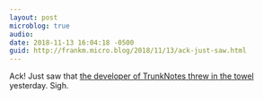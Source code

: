 ```yaml
---
layout: post
microblog: true
audio: 
date: 2018-11-13 16:04:18 -0500
guid: http://frankm.micro.blog/2018/11/13/ack-just-saw.html
---
```

Ack! Just saw that [the developer of TrunkNotes threw in the towel](https://appsonthemove.com/blog/2018/11/12/discontinuingtrunknotes/) yesterday. Sigh. 
